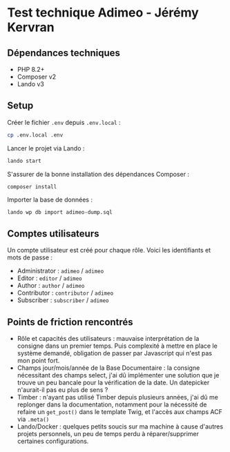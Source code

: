 # Test technique Adimeo - Jérémy Kervran

## Dépendances techniques

* PHP 8.2+
* Composer v2
* Lando v3

## Setup

Créer le fichier `.env` depuis `.env.local` :
```bash
cp .env.local .env
```

Lancer le projet via Lando :
```bash
lando start
```

S'assurer de la bonne installation des dépendances Composer :
```bash
composer install
```

Importer la base de données :
```shell
lando wp db import adimeo-dump.sql
```

## Comptes utilisateurs

Un compte utilisateur est créé pour chaque rôle. Voici les identifiants et mots de passe :

* Administrator : `adimeo` / `adimeo`
* Editor : `editor` / `adimeo`
* Author : `author` / `adimeo`
* Contributor : `contributor` / `adimeo`
* Subscriber : `subscriber` / `adimeo`

## Points de friction rencontrés

* Rôle et capacités des utilisateurs : mauvaise interprétation de la consigne dans un premier temps. Puis complexité à mettre en place le système demandé, obligation de passer par Javascript qui n'est pas mon point fort.
* Champs jour/mois/année de la Base Documentaire : la consigne nécessitant des champs select, j'ai dû implémenter une solution que je trouve un peu bancale pour la vérification de la date. Un datepicker n'aurait-il pas eu plus de sens ?
* Timber : n'ayant pas utilisé Timber depuis plusieurs années, j'ai dû me replonger dans la documentation, notamment pour la nécessité de refaire un `get_post()` dans le template Twig, et l'accès aux champs ACF via `.meta()`
* Lando/Docker : quelques petits soucis sur ma machine à cause d'autres projets personnels, un peu de temps perdu à réparer/supprimer certaines configurations.